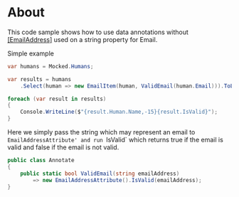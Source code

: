 ﻿# About

This code sample shows how to use data annotations without [[EmailAddress]](https://docs.microsoft.com/en-us/dotnet/api/system.componentmodel.dataannotations.emailaddressattribute?view=net-6.0) used on a string property for Email.

Simple example

```csharp
var humans = Mocked.Humans;

var results = humans
    .Select(human => new EmailItem(human, ValidEmail(human.Email))).ToList();

foreach (var result in results)
{
    Console.WriteLine($"{result.Human.Name,-15}{result.IsValid}");
}
```

Here we simply pass the string which may represent an email to `EmailAddressAttribute' and run `IsValid` which returns true if the email is valid and false if the email is not valid.

```csharp
public class Annotate
{
    public static bool ValidEmail(string emailAddress) 
        => new EmailAddressAttribute().IsValid(emailAddress);
}
```